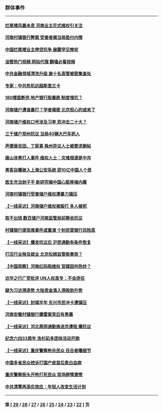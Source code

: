 ### 群体事件
---
#### [烂尾楼风暴未息 河南业主花式维权引关注](../../pages/ncid279/n13794519.md?08142045) 
#### [河南村镇银行弊案 受害者揭当局垫付内情](../../pages/ncid279/n13791990.md?08142045) 
#### [中国烂尾楼业主停贷抗争 展露罕见惨状](../../pages/ncid279/n13787794.md?08142045) 
#### [油管热门视频 网站代理 翻墙必看视频](http://209.222.30.114:81/youtube.html?08142045)
#### [中共金融领域清洗升级 逾十名高管被密集查处](../../pages/ncid279/n13782694.md?08142045) 
#### [专家：中共危机远超斯里兰卡](../../pages/ncid279/n13782248.md?08142045) 
#### [180楼盘断供 地产银行股暴跌 制度埋坑？](../../pages/ncid279/n13780778.md?08142045) 
#### [河南储户遭谁暴打？学者揭密 北京担心的或来了](../../pages/ncid279/n13779407.md?08142045) 
#### [河南储户维权口号涉及习李 恐冲击二十大？](../../pages/ncid279/n13778148.md?08142045) 
#### [三千储户郑州抗议 当局40辆大巴车抓人](../../pages/ncid279/n13777593.md?08142045) 
#### [声援唐吉田、丁家喜 株州异议人士被要求删帖](../../pages/ncid279/n13775534.md?08142045) 
#### [唐山涉黑打人事件 维权人士：灾难根源是中共](../../pages/ncid279/n13773534.md?08142045) 
#### [黑客自曝骇入上海公安系统 窃10亿中国人个资](../../pages/ncid279/n13773395.md?08142045) 
#### [医生充当刽子手 新研究揭中国心脏移植内幕](../../pages/ncid279/n13772291.md?08142045) 
#### [河南村镇银行受害储户维权遭暴力镇压](../../pages/ncid279/n13770841.md?08142045) 
#### [【一线采访】河南储户维权被殴打 多人被抓](../../pages/ncid279/n13768629.md?08142045) 
#### [取不出钱 数百储户河南监管局前静坐抗议](../../pages/ncid279/n13767198.md?08142045) 
#### [村镇银行提现难事件或重演 个别民营银行风险高](../../pages/ncid279/n13764495.md?08142045) 
#### [【一线采访】爆发抗议后 沪昆通勤有条件恢复](../../pages/ncid279/n13763504.md?08142045) 
#### [打压行业殃及就业 北京松绑监管能奏效？](../../pages/ncid279/n13761130.md?08142045) 
#### [【中国观察】河南红码阻维权 官媒因何热炒？](../../pages/ncid279/n13760146.md?08142045) 
#### [访华之行广受批评 UN人权高专：不会连任](../../pages/ncid279/n13758655.md?08142045) 
#### [疑为习访港造势 大陆资金涌入港股助升势](../../pages/ncid279/n13756127.md?08142045) 
#### [【一线采访】封城半年 东兴市民冲卡遭镇压](../../pages/ncid279/n13754277.md?08142045) 
#### [河南安徽村镇银行爆雷案背后有黑幕](../../pages/ncid279/n13754230.md?08142045) 
#### [【一线采访】河北燕郊通勤族进京遭阻 爆抗议](../../pages/ncid279/n13749999.md?08142045) 
#### [纪念六四33周年 洛杉矶多团体活动开跑](../../pages/ncid279/n13749760.md?08142045) 
#### [【一线采访】重庆警察枪杀民众 目击者曝细节](../../pages/ncid279/n13749360.md?08142045) 
#### [中国多省民众控诉打国产疫苗后患白血病](../../pages/ncid279/n13748740.md?08142045) 
#### [重庆警察街头开枪打死民众 现场群情激愤](../../pages/ncid279/n13749070.md?08142045) 
#### [中共清零再添负效应：年轻人改变生活计划](../../pages/ncid279/n13748102.md?08142045) 

---
#### 第 [ [29](./29.md?08142045) / [28](./28.md?08142045) / [27](./27.md?08142045) / [26](./26.md?08142045) / [25](./25.md?08142045) / [24](./24.md?08142045) / [23](./23.md?08142045) / [22](./22.md?08142045) ] 页
